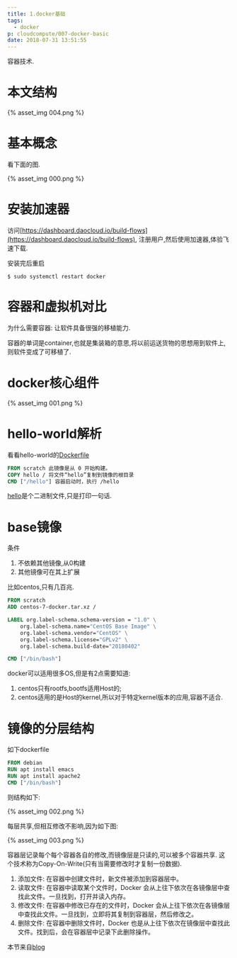 ```yaml
---
title: 1.docker基础
tags:
  - docker
p: cloudcompute/007-docker-basic
date: 2018-07-31 13:51:55
---
```

容器技术.

# 本文结构

{% asset_img 004.png %}

# 基本概念
看下面的图.

{% asset_img 000.png %}

# 安装加速器
访问[https://dashboard.daocloud.io/build-flows](https://dashboard.daocloud.io/build-flows),
注册用户,然后使用加速器,体验飞速下载.

安装完后重启
```shell
$ sudo systemctl restart docker
```
# 容器和虚拟机对比
为什么需要容器: 让软件具备很强的移植能力.

容器的单词是container,也就是集装箱的意思,将以前运送货物的思想用到软件上,则软件变成了可移植了.

# docker核心组件

{% asset_img 001.png %}

# hello-world解析
看看hello-world的[Dockerfile](https://github.com/docker-library/hello-world/blob/b0a34596994b120f5456f08992ef9a75ed56f34e/amd64/hello-world/Dockerfile)

```dockerfile
FROM scratch 此镜像是从 0 开始构建。
COPY hello / 将文件“hello”复制到镜像的根目录
CMD ["/hello"] 容器启动时，执行 /hello
```
[hello](https://github.com/docker-library/hello-world/tree/b0a34596994b120f5456f08992ef9a75ed56f34e/amd64/hello-world)是个二进制文件,只是打印一句话.

# base镜像
条件
1. 不依赖其他镜像,从0构建
2. 其他镜像可在其上扩展

比如centos,只有几百兆.
```dockerfile
FROM scratch
ADD centos-7-docker.tar.xz /

LABEL org.label-schema.schema-version = "1.0" \
    org.label-schema.name="CentOS Base Image" \
    org.label-schema.vendor="CentOS" \
    org.label-schema.license="GPLv2" \
    org.label-schema.build-date="20180402"

CMD ["/bin/bash"]
```
docker可以适用很多OS,但是有2点需要知道:
1. centos只有rootfs,bootfs适用Host的;
2. centos适用的是Host的kernel,所以对于特定kernel版本的应用,容器不适合.

# 镜像的分层结构
如下dockerfile
```dockerfile
FROM debian
RUN apt install emacs
RUN apt install apache2
CMD ["/bin/bash"]
```
则结构如下:

{% asset_img 002.png %}

每层共享,但相互修改不影响,因为如下图:

{% asset_img 003.png %}

容器层记录每个每个容器各自的修改,而镜像层是只读的,可以被多个容器共享.
这个技术称为Copy-On-Write(只有当需要修改时才复制一份数据).

1. 添加文件: 在容器中创建文件时，新文件被添加到容器层中。
2. 读取文件: 在容器中读取某个文件时，Docker 会从上往下依次在各镜像层中查找此文件。一旦找到，打开并读入内存。
3. 修改文件: 在容器中修改已存在的文件时，Docker 会从上往下依次在各镜像层中查找此文件。一旦找到，立即将其复制到容器层，然后修改之。
4. 删除文件: 在容器中删除文件时，Docker 也是从上往下依次在镜像层中查找此文件。找到后，会在容器层中记录下此删除操作。

本节来自[blog](http://www.cnblogs.com/CloudMan6/p/6806193.html)


